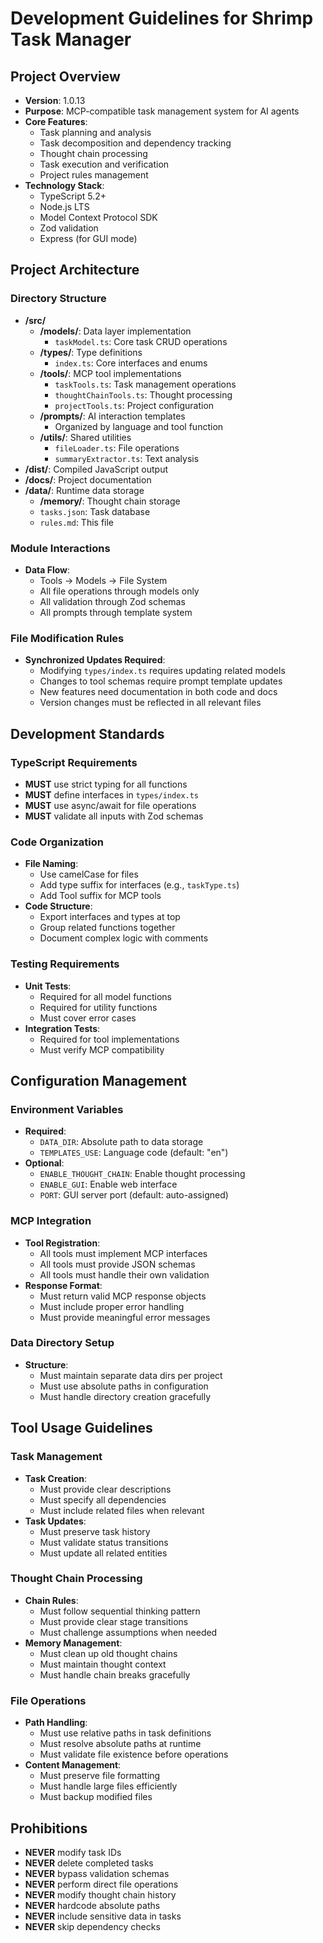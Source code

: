 # Development Guidelines for Shrimp Task Manager

## Project Overview

- **Version**: 1.0.13
- **Purpose**: MCP-compatible task management system for AI agents
- **Core Features**:
  - Task planning and analysis
  - Task decomposition and dependency tracking
  - Thought chain processing
  - Task execution and verification
  - Project rules management
- **Technology Stack**:
  - TypeScript 5.2+
  - Node.js LTS
  - Model Context Protocol SDK
  - Zod validation
  - Express (for GUI mode)

## Project Architecture

### Directory Structure

- **/src/**
  - **/models/**: Data layer implementation
    - `taskModel.ts`: Core task CRUD operations
  - **/types/**: Type definitions
    - `index.ts`: Core interfaces and enums
  - **/tools/**: MCP tool implementations
    - `taskTools.ts`: Task management operations
    - `thoughtChainTools.ts`: Thought processing
    - `projectTools.ts`: Project configuration
  - **/prompts/**: AI interaction templates
    - Organized by language and tool function
  - **/utils/**: Shared utilities
    - `fileLoader.ts`: File operations
    - `summaryExtractor.ts`: Text analysis
- **/dist/**: Compiled JavaScript output
- **/docs/**: Project documentation
- **/data/**: Runtime data storage
  - **/memory/**: Thought chain storage
  - `tasks.json`: Task database
  - `rules.md`: This file

### Module Interactions

- **Data Flow**:
  - Tools → Models → File System
  - All file operations through models only
  - All validation through Zod schemas
  - All prompts through template system

### File Modification Rules

- **Synchronized Updates Required**:
  - Modifying `types/index.ts` requires updating related models
  - Changes to tool schemas require prompt template updates
  - New features need documentation in both code and docs
  - Version changes must be reflected in all relevant files

## Development Standards

### TypeScript Requirements

- **MUST** use strict typing for all functions
- **MUST** define interfaces in `types/index.ts`
- **MUST** use async/await for file operations
- **MUST** validate all inputs with Zod schemas

### Code Organization

- **File Naming**:
  - Use camelCase for files
  - Add type suffix for interfaces (e.g., `taskType.ts`)
  - Add Tool suffix for MCP tools
- **Code Structure**:
  - Export interfaces and types at top
  - Group related functions together
  - Document complex logic with comments

### Testing Requirements

- **Unit Tests**:
  - Required for all model functions
  - Required for utility functions
  - Must cover error cases
- **Integration Tests**:
  - Required for tool implementations
  - Must verify MCP compatibility

## Configuration Management

### Environment Variables

- **Required**:
  - `DATA_DIR`: Absolute path to data storage
  - `TEMPLATES_USE`: Language code (default: "en")
- **Optional**:
  - `ENABLE_THOUGHT_CHAIN`: Enable thought processing
  - `ENABLE_GUI`: Enable web interface
  - `PORT`: GUI server port (default: auto-assigned)

### MCP Integration

- **Tool Registration**:
  - All tools must implement MCP interfaces
  - All tools must provide JSON schemas
  - All tools must handle their own validation
- **Response Format**:
  - Must return valid MCP response objects
  - Must include proper error handling
  - Must provide meaningful error messages

### Data Directory Setup

- **Structure**:
  - Must maintain separate data dirs per project
  - Must use absolute paths in configuration
  - Must handle directory creation gracefully

## Tool Usage Guidelines

### Task Management

- **Task Creation**:
  - Must provide clear descriptions
  - Must specify all dependencies
  - Must include related files when relevant
- **Task Updates**:
  - Must preserve task history
  - Must validate status transitions
  - Must update all related entities

### Thought Chain Processing

- **Chain Rules**:
  - Must follow sequential thinking pattern
  - Must provide clear stage transitions
  - Must challenge assumptions when needed
- **Memory Management**:
  - Must clean up old thought chains
  - Must maintain thought context
  - Must handle chain breaks gracefully

### File Operations

- **Path Handling**:
  - Must use relative paths in task definitions
  - Must resolve absolute paths at runtime
  - Must validate file existence before operations
- **Content Management**:
  - Must preserve file formatting
  - Must handle large files efficiently
  - Must backup modified files

## Prohibitions

- **NEVER** modify task IDs
- **NEVER** delete completed tasks
- **NEVER** bypass validation schemas
- **NEVER** perform direct file operations
- **NEVER** modify thought chain history
- **NEVER** hardcode absolute paths
- **NEVER** include sensitive data in tasks
- **NEVER** skip dependency checks